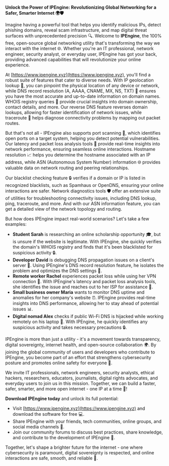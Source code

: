 **Unlock the Power of IPEngine: Revolutionizing Global Networking for a Safer, Smarter Internet 🌍🛡️**

Imagine having a powerful tool that helps you identify malicious IPs, detect phishing domains, reveal scam infrastructure, and map digital threat surfaces with unprecedented precision 🔍. Welcome to **IPEngine**, the 100% free, open-source global networking utility that's transforming the way we interact with the internet 🌐. Whether you're an IT professional, network engineer, security analyst, or everyday user, IPEngine has got your back, providing advanced capabilities that will revolutionize your online experience.

At [https://www.ipengine.xyz](https://www.ipengine.xyz), you'll find a robust suite of features that cater to diverse needs. With IP geolocation lookup 📍, you can pinpoint the physical location of any device or network, while DNS record resolution (A, AAAA, CNAME, MX, NS, TXT) 🔑 ensures you have the most accurate and up-to-date information on domain names. WHOIS registry queries 📝 provide crucial insights into domain ownership, contact details, and more. Our reverse DNS feature reverses domain lookups, allowing for faster identification of network issues, while traceroute 🚀 helps diagnose connectivity problems by mapping out packet routes.

But that's not all - IPEngine also supports port scanning 🔑, which identifies open ports on a target system, helping you detect potential vulnerabilities. Our latency and packet loss analysis tools 🔴 provide real-time insights into network performance, ensuring seamless online interactions. Hostname resolution 📈 helps you determine the hostname associated with an IP address, while ASN (Autonomous System Number) information 🌐 provides valuable data on network routing and peering relationships.

Our blacklist checking feature 🔒 verifies if a domain or IP is listed in recognized blacklists, such as Spamhaus or OpenDNS, ensuring your online interactions are safer. Network diagnostics tools 🛡️ offer an extensive suite of utilities for troubleshooting connectivity issues, including DNS lookup, ping, traceroute, and more. And with our ASN information feature, you can get a detailed view of the network topology and routing.

But how does IPEngine impact real-world scenarios? Let's take a few examples:

* **Student Sarah** is researching an online scholarship opportunity 🎓, but is unsure if the website is legitimate. With IPEngine, she quickly verifies the domain's WHOIS registry and finds that it's been blacklisted for suspicious activity 🔒.
* **Developer David** is debugging DNS propagation issues on a client's server 🤔. Using IPEngine's DNS record resolution feature, he isolates the problem and optimizes the DNS settings 🔑.
* **Remote worker Rachel** experiences packet loss while using her VPN connection 📡. With IPEngine's latency and packet loss analysis tools, she identifies the issue and reaches out to her ISP for assistance 👋.
* **Small business owner Maria** wants to monitor DNS uptime and anomalies for her company's website ⏰. IPEngine provides real-time insights into DNS performance, allowing her to stay ahead of potential issues 📊.
* **Digital nomad Alex** checks if public Wi-Fi DNS is hijacked while working remotely on his laptop 🤖. With IPEngine, he quickly identifies any suspicious activity and takes necessary precautions 🔒.

IPEngine is more than just a utility - it's a movement towards transparency, digital sovereignty, internet health, and open-source collaboration 🌍. By joining the global community of users and developers who contribute to IPEngine, you become part of an effort that strengthens cybersecurity posture and promotes online safety for everyone 🔐.

We invite IT professionals, network engineers, security analysts, ethical hackers, researchers, educators, journalists, digital rights advocates, and everyday users to join us in this mission. Together, we can build a faster, safer, smarter, and more open internet - one IP at a time 🚀!

**Download IPEngine today** and unlock its full potential:

* Visit [https://www.ipengine.xyz](https://www.ipengine.xyz) and download the software for free 💻.
* Share IPEngine with your friends, tech communities, online groups, and social media channels 🤝.
* Join our community forums to discuss best practices, share knowledge, and contribute to the development of IPEngine 📱.

Together, let's shape a brighter future for the internet - one where cybersecurity is paramount, digital sovereignty is respected, and online interactions are safe, smooth, and reliable 🔑.